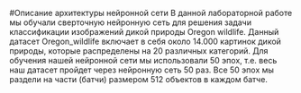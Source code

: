 #Описание архитектуры нейронной сети
В данной лабораторной работе мы обучали сверточную нейронную сеть для решения задачи классификации изображений дикой природы Oregon wildlife. Данный датасет Oregon_wildlife включает в себя около 14.000 картинок дикой природы, которые распределены на 20 различных категорий. Для обучения нашей нейронной сети мы использовали 50 эпох, т.е. весь наш датасет пройдет через нейронную сеть 50 раз. Все 50 эпох мы раздели на части (батчи) размером 512 объектов в каждом батче.

